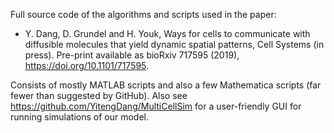 Full source code of the algorithms and scripts used in the paper:
* Y. Dang, D. Grundel and H. Youk, Ways for cells to communicate with diffusible molecules that yield dynamic spatial patterns, Cell Systems (in press). Pre-print available as bioRxiv 717595 (2019), https://doi.org/10.1101/717595.

Consists of mostly MATLAB scripts and also a few Mathematica scripts (far fewer than suggested by GitHub).
Also see https://github.com/YitengDang/MultiCellSim for a user-friendly GUI for running simulations of our model.
